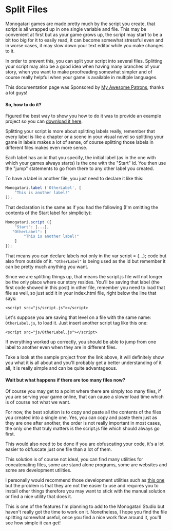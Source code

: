 # Split Files

Monogatari games are made pretty much by the script you create, that script is all wrapped up in one single variable and file. This may be convenient at first but as your game grows up, the script may start to be a bit too big for it to easily read, it can become somewhat stressful even and in worse cases, it may slow down your text editor while you make changes to it.

In order to prevent this, you can split your script into several files. Splitting your script may also be a good idea when having many branches of your story, when you want to make proofreading somewhat simpler and of course really helpful when your game is available in multiple languages.

This documentation page was Sponsored by [My Awesome Patrons](https://www.patreon.com/Hyuchia), thanks a lot guys!

#### So, how to do it?

Figured the best way to show you how to do it was to provide an example project so you can [download it here](https://web.tresorit.com/l#bodWbeyU-QOWNb7Iuo3XZQ).

Splitting your script is more about splitting labels really, remember that every label is like a chapter or a scene in your visual novel so splitting your game in labels makes a lot of sense, of course splitting those labels in different files makes even more sense.

Each label has an id that you specify, the initial label \(as in the one with which your games always starts\) is the one with the "Start" id. You then use the "jump" statements to go from there to any other label you created.

To have a label in another file, you just need to declare it like this:

```javascript
Monogatari.label ('OtherLabel', [
    "This is another label!"
]);
```

That declaration is the same as if you had the following \(I'm omitting the contents of the Start label for simplicity\):

```javascript
Monogatari.script ({
    "Start": [...],
   "OtherLabel": [
        "This is another label!"     
    ]
});
```

That means you can declare labels not only in the var script = {...}; code but also from outside of it. `"OtherLabel"` is being used as the id but remember it can be pretty much anything you want.

Since we are splitting things up, that means the script.js file will not longer be the only place where our story resides. You'll be saving that label \(the first code showed in this post\) in other file, remember you need to load that file as well, so just add it in your index.html file, right below the line that says:

```markup
<script src="js/script.js"></script>
```

Let's suppose you are saving that level on a file with the same name: `OtherLabel.js`, to load it. Just insert another script tag like this one:

```markup
<script src="js/OtherLabel.js"></script>
```

If everything worked up correctly, you should be able to jump from one label to another even when they are in different files.

Take a look at the sample project from the link above, it will definitely show you what it is all about and you'll probably get a better understanding of it all, it is really simple and can be quite advantageous.

#### Wait but what happens if there are too many files now?

Of course you may get to a point where there are simply too many files, if you are serving your game online, that can cause a slower load time which is of course not what we want.

For now, the best solution is to copy and paste all the contents of the files you created into a single one. Yes, you can copy and paste them just as they are one after another, the order is not really important in most cases, the only one that truly matters is the script.js file which should always go first.

This would also need to be done if you are obfuscating your code, it's a lot easier to obfuscate just one file than a lot of them.

This solution is of course not ideal, you can find many utilities for concatenating files, some are stand alone programs, some are websites and some are development utilities.

I personally would recommend those development utilities such as [this one](https://www.npmjs.com/package/gulp-concat/) but the problem is that they are not the easier to use and requires you to install other things therefore you may want to stick with the manual solution or find a nice utility that does it.

This is one of the features I'm planning to add to the Monogatari Studio but haven't really got the time to work on it. Nonetheless, I hope you find the file splitting somewhat useful, once you find a nice work flow around it, you'll see how simple it can get!

